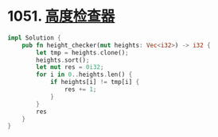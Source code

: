 # 1051. [高度检查器](https://leetcode-cn.com/problems/height-checker/)

```rust
impl Solution {
    pub fn height_checker(mut heights: Vec<i32>) -> i32 {
        let tmp = heights.clone();
        heights.sort();
        let mut res = 0i32;
        for i in 0..heights.len() {
            if heights[i] != tmp[i] {
                res += 1;
            }
        }
        res
    }
}
```

